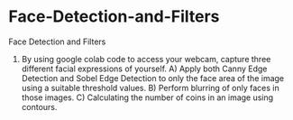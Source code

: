 # Face-Detection-and-Filters
Face Detection and Filters

1) By using google colab code to access your webcam, capture three different facial
expressions of yourself.
A) Apply both Canny Edge Detection and Sobel Edge Detection to only the face area of the
image using a suitable threshold values. 
B) Perform blurring of only faces in those images. 
C) Calculating the number of coins in an image using contours. 
